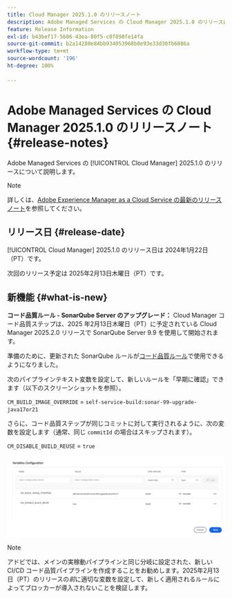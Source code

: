 ```yaml
---
title: Cloud Manager 2025.1.0 のリリースノート
description: Adobe Managed Services の Cloud Manager 2025.1.0 のリリースについて説明します。
feature: Release Information
exl-id: b43bef17-5606-43ea-80f5-c0f898fe14fa
source-git-commit: b2a14280e84bb934053968b0e93e33d30fb6086a
workflow-type: tm+mt
source-wordcount: '196'
ht-degree: 100%

---
```


# Adobe Managed Services の Cloud Manager 2025.1.0 のリリースノート {#release-notes}

<!-- RELEASE WIKI  https://wiki.corp.adobe.com/display/DMSArchitecture/Cloud+Manager+2024.12.0+Release -->

Adobe Managed Services の [!UICONTROL Cloud Manager] 2025.1.0 のリリースについて説明します。

>[!NOTE]
>
>詳しくは、[Adobe Experience Manager as a Cloud Service の最新のリリースノート](https://experienceleague.adobe.com/ja/docs/experience-manager-cloud-service/content/release-notes/home)を参照してください。

## リリース日 {#release-date}

<!-- SAVE FOR FUTURE POSSIBLE USE No notable bugs or features for the September release of Cloud Manager. -->

[!UICONTROL Cloud Manager] 2025.1.0 のリリース日は 2024年1月22日（PT）です。

次回のリリース予定は 2025年2月13日木曜日（PT）です。

## 新機能 {#what-is-new}

**コード品質ルール - SonarQube Server のアップグレード：** Cloud Manager コード品質ステップは、2025 年2月13日木曜日（PT）に予定されている Cloud Manager 2025.2.0 リリースで SonarQube Server 9.9 を使用して開始されます。

準備のために、更新された SonarQube ルールが[コード品質ルール](/help/using/code-quality-testing.md#code-quality-testing-step)で使用できるようになりました。

次のパイプラインテキスト変数を設定して、新しいルールを「早期に確認」できます（以下のスクリーンショットを参照）。

`CM_BUILD_IMAGE_OVERRIDE` = `self-service-build:sonar-99-upgrade-java17or21`

さらに、コード品質ステップが同じコミットに対して実行されるように、次の変数を設定します（通常、同じ `commitId` の場合はスキップされます）。

`CM_DISABLE_BUILD_REUSE` = `true`

![変数設定ページ](/help/release-notes/assets/variables-config.png)

>[!NOTE]
>
>アドビでは、メインの実稼動パイプラインと同じ分岐に設定された、新しい CI/CD コード品質パイプラインを作成することをお勧めします。2025年2月13日（PT）のリリースの&#x200B;*前*&#x200B;に適切な変数を設定して、新しく適用されるルールによってブロッカーが導入されないことを検証します。

<!-- ## Private beta program {#private-beta-program}

Be a part of Cloud Manager's private beta program and have a chance to test upcoming features. -->


<!-- ## Bug fixes {#bug-fixes}

* A

Known Issues {#known-issues}

* A -->

